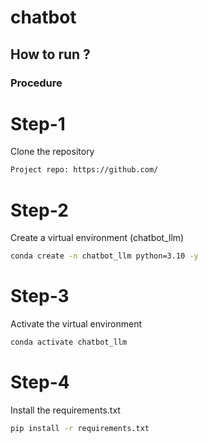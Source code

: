 # chatbot

## How to run ?
### Procedure

# Step-1
Clone the repository

```bash 
Project repo: https://github.com/
```
# Step-2
Create a virtual environment (chatbot_llm)
```bash
conda create -n chatbot_llm python=3.10 -y
```
# Step-3
Activate the virtual environment
```bash
conda activate chatbot_llm
```

# Step-4
Install the requirements.txt
```bash
pip install -r requirements.txt
```
